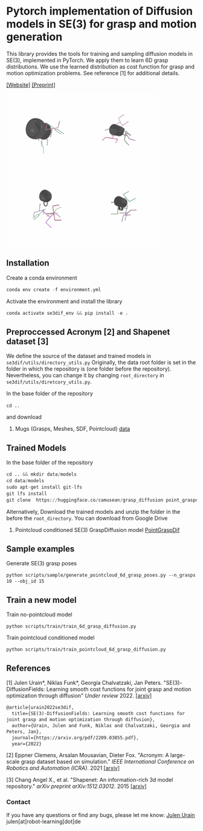 # Pytorch implementation of Diffusion models in SE(3) for grasp and motion generation

This library provides the tools for training and sampling diffusion models in SE(3),
implemented in PyTorch. 
We apply them to learn 6D grasp distributions. We use the learned distribution as cost function
for grasp and motion optimization problems.
See reference [1] for additional details.

[[Website]](https://sites.google.com/view/se3dif/home)      [[Preprint]](https://arxiv.org/pdf/2209.03855.pdf)

<img src="assets/grasp_diffusion.gif" alt="diffusion" style="width:200px;"/><img src="assets/grasp_diffusion_01.gif" alt="diffusion" style="width:200px;"/><img src="assets/grasp_diffusion_02.gif" alt="diffusion" style="width:200px;"/><img src="assets/grasp_diffusion_03.gif" alt="diffusion" style="width:200px;"/>


## Installation

Create a conda environment
```python
conda env create -f environment.yml
```
Activate the environment and install the library
```python
conda activate se3dif_env && pip install -e .
```

## Preproccessed Acronym [2] and Shapenet dataset [3]

We define the source of the dataset and trained models in ```se3dif/utils/directory_utils.py```
Originally, the data root folder is set in the folder in which the repository is (one folder before the repository). 
Nevertheless, you can change it by changing ```root_directory``` in ```se3dif/utils/diretcory_utils.py```.



In the base folder of the repository

```cd ..```

and download 
1. Mugs (Grasps, Meshes, SDF, Pointcloud) [data](https://drive.google.com/file/d/1fURx7bTutANvOFvbKeo8XahT-R3A_vxH/view?usp=sharing)


## Trained Models

In the base folder of the repository

```python
cd .. && mkdir data/models
cd data/models
sudo apt-get install git-lfs
git lfs install
git clone  https://huggingface.co/camusean/grasp_diffusion point_graspdif
```

Alternatively, Download the trained models and unzip the folder in the before the ```root_directory```.
You can download from Google Drive
1. Pointcloud conditioned SE(3) GraspDiffusion model [PointGraspDif](https://drive.google.com/file/d/1Y0ZWAhs0GSL7A-J3yA7ts3N8TnQTGHon/view?usp=sharing)


## Sample examples

Generate SE(3) grasp poses 
```azure
python scripts/sample/generate_pointcloud_6d_grasp_poses.py --n_grasps 10 --obj_id 15
```

## Train a new model

Train no-pointcloud model
```azure
python scripts/train/train_6d_grasp_diffusion.py
```

Train pointcloud conditioned model
```azure
python scripts/train/train_pointcloud_6d_grasp_diffusion.py
```


## References

[1] Julen Urain*, Niklas Funk*, Georgia Chalvatzaki, Jan Peters. 
"SE(3)-DiffusionFields: Learning smooth cost functions for joint grasp and motion optimization through diffusion" 
*Under review* 2022.
[[arxiv]](https://arxiv.org/pdf/2209.03855.pdf)

```
@article{urain2022se3dif,
  title={SE(3)-DiffusionFields: Learning smooth cost functions for joint grasp and motion optimization through diffusion},
  author={Urain, Julen and Funk, Niklas and Chalvatzaki, Georgia and Peters, Jan},
  journal={https://arxiv.org/pdf/2209.03855.pdf},
  year={2022}
```

[2] Eppner Clemens, Arsalan Mousavian, Dieter Fox. 
"Acronym: A large-scale grasp dataset based on simulation." 
*IEEE International Conference on Robotics and Automation (ICRA)*. 
2021 [[arxiv]](https://arxiv.org/abs/2011.09584)


[3] Chang Angel X., et al. 
"Shapenet: An information-rich 3d model repository." 
*arXiv preprint arXiv:1512.03012*. 2015 [[arxiv]](https://arxiv.org/abs/1512.03012)

### Contact

If you have any questions or find any bugs, please let me know: [Julen Urain](http://robotgradient.com/) julen[at]robot-learning[dot]de
